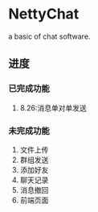 # NettyChat
a basic of chat software.
## 进度
### 已完成功能
1. 8.26:消息单对单发送
### 未完成功能
1. 文件上传
2. 群组发送
3. 添加好友
4. 聊天记录
5. 消息撤回
6. 前端页面
